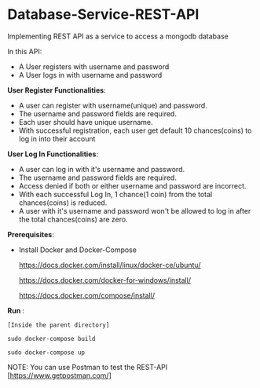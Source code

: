 # Database-Service-REST-API
Implementing REST API as a service to access a mongodb database

In this API:

  - A User registers with username and password 
  - A User logs in with username and password

<b>User Register Functionalities</b>:

  - A user can register with username(unique) and password.
  - The username and password fields are required.
  - Each user should have unique username.
  - With successful registration, each user get default 10 chances(coins) to log in into their account

<b>User Log In Functionalities</b>:

  - A user can log in with it's username and password.
  - The username and password fields are required.
  - Access denied if both or either username and password are incorrect.
  - With each successful Log In, 1 chance(1 coin) from the total chances(coins) is reduced.
  - A user with it's username and password won't be allowed to log in after the total chances(coins) are zero.

<b>Prerequisites</b>:
 
  - Install Docker and Docker-Compose
    
    https://docs.docker.com/install/linux/docker-ce/ubuntu/

    https://docs.docker.com/docker-for-windows/install/

    https://docs.docker.com/compose/install/
 
<b> Run </b>:

    [Inside the parent directory]
    
    sudo docker-compose build
    
    sudo docker-compose up
 
 NOTE: You can use Postman to test the REST-API [https://www.getpostman.com/]
